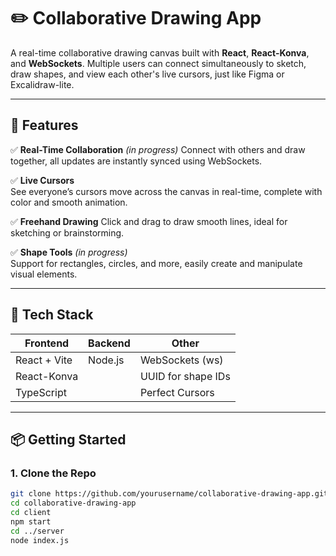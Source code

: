 # ✏️ Collaborative Drawing App

A real-time collaborative drawing canvas built with **React**, **React-Konva**, and **WebSockets**. Multiple users can connect simultaneously to sketch, draw shapes, and view each other's live cursors, just like Figma or Excalidraw-lite.

---

## 🌟 Features

✅ **Real-Time Collaboration**  *(in progress)* 
Connect with others and draw together, all updates are instantly synced using WebSockets.

✅ **Live Cursors**  
See everyone’s cursors move across the canvas in real-time, complete with color and smooth animation.

✅ **Freehand Drawing**
Click and drag to draw smooth lines, ideal for sketching or brainstorming.

✅ **Shape Tools** *(in progress)*  
Support for rectangles, circles, and more, easily create and manipulate visual elements.

---

## 🚀 Tech Stack

| Frontend        | Backend       | Other              |
|-----------------|---------------|--------------------|
| React + Vite    | Node.js       | WebSockets (ws)    |
| React-Konva     |               | UUID for shape IDs |
| TypeScript      |               | Perfect Cursors    |

---

## 📦 Getting Started

### 1. Clone the Repo
```bash
git clone https://github.com/yourusername/collaborative-drawing-app.git
cd collaborative-drawing-app
cd client
npm start
cd ../server
node index.js
